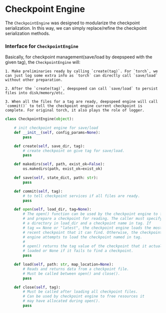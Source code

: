 # Checkpoint Engine


The `CheckpointEngine` was designed to modularize the checkpoint serialization. In this way, we can simply replace/refine the checkpoint serialization methods.

### Interface for `CheckpointEngine`

Basically, for checkpoint management(save/load by deepspeed with the given tag), the `CheckpointEngine` will:

	1. Make preliminaries ready by calling `create(tag)`. For `torch`, we can just log some extra info as `torch` can directly call `save/load` without other preparation.

	2. After the `create(tag)`, deepspeed can call `save/load` to persist files into disk/memory/etc.

	3. When all the files for a tag are ready, deepspeed engine will call `commit()` to tell the checkpoint engine current checkpoint is complete. For original torch, it also plays the role of logger.


```python
class CheckpointEngine(object):

    # init checkpoint engine for save/load
    def __init__(self, config_params=None):
        pass

    def create(self, save_dir, tag):
        # create checkpoint on give tag for save/load.
        pass

    def makedirs(self, path, exist_ok=False):
        os.makedirs(path, exist_ok=exist_ok)

    def save(self, state_dict, path: str):
        pass

    def commit(self, tag):
        # to tell checkpoint services if all files are ready.
        pass

    def open(self, load_dir, tag=None):
        # The open() function can be used by the checkpoint engine to find
        # and prepare a checkpoint for reading. The caller must specify
        # a directory in load_dir and a checkpoint name in tag. If
        # tag == None or "latest", the checkpoint engine loads the most
        # recent checkpoint that it can find. Otherwise, the checkpoint
        # engine attempts to load the checkpoint named in tag.
        #
        # open() returns the tag value of the checkpoint that it actually
        # loaded or None if it fails to find a checkpoint.
        pass

    def load(self, path: str, map_location=None):
        # Reads and returns data from a checkpoint file.
        # Must be called between open() and close().
        pass

    def close(self, tag):
        # Must be called after loading all checkpoint files.
        # Can be used by checkpoint engine to free resources it
        # may have allocated during open().
        pass

```
